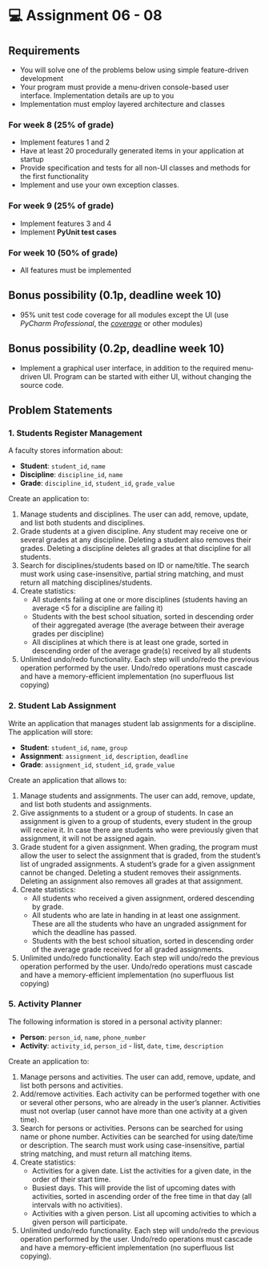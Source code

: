 # 💻 Assignment 06 - 08
## Requirements
- You will solve one of the problems below using simple feature-driven development
- Your program must provide a menu-driven console-based user interface. Implementation details are up to you
- Implementation must employ layered architecture and classes

### For week 8 (25% of grade)
- Implement features 1 and 2
- Have at least 20 procedurally generated items in your application at startup
- Provide specification and tests for all non-UI classes and methods for the first functionality
- Implement and use your own exception classes.

### For week 9 (25% of grade)
- Implement features 3 and 4
- Implement **PyUnit test cases**

### For week 10 (50% of grade)
- All features must be implemented

## Bonus possibility (0.1p, deadline week 10)
- 95% unit test code coverage for all modules except the UI (use *PyCharm Professional*, the *[coverage](https://coverage.readthedocs.io/en/coverage-5.3/)* or other modules)

## Bonus possibility (0.2p, deadline week 10)
- Implement a graphical user interface, in addition to the required menu-driven UI. Program can be started with either UI, without changing the source code.

## Problem Statements
### 1. Students Register Management
A faculty stores information about:
- **Student**: `student_id`, `name`
- **Discipline**: `discipline_id`, `name`
- **Grade**: `discipline_id`, `student_id`, `grade_value`

Create an application to:
1. Manage students and disciplines. The user can add, remove, update, and list both students and disciplines.
2. Grade students at a given discipline. Any student may receive one or several grades at any discipline. Deleting a student also removes their grades. Deleting a discipline deletes all grades at that discipline for all students.
3. Search for disciplines/students based on ID or name/title. The search must work using case-insensitive, partial string matching, and must return all matching disciplines/students.
4. Create statistics:
    - All students failing at one or more disciplines (students having an average <5 for a discipline are failing it)
    - Students with the best school situation, sorted in descending order of their aggregated average (the average between their average grades per discipline)
    - All disciplines at which there is at least one grade, sorted in descending order of the average grade(s) received by all students
5. Unlimited undo/redo functionality. Each step will undo/redo the previous operation performed by the user. Undo/redo operations must cascade and have a memory-efficient implementation (no superfluous list copying)

### 2. Student Lab Assignment
Write an application that manages student lab assignments for a discipline. The application will store:
- **Student**: `student_id`, `name`, `group`
- **Assignment**: `assignment_id`, `description`, `deadline`
- **Grade**: `assignment_id`, `student_id`, `grade_value`

Create an application that allows to:
1. Manage students and assignments. The user can add, remove, update, and list both students and assignments.
2. Give assignments to a student or a group of students. In case an assignment is given to a group of students, every student in the group will receive it. In case there are students who were previously given that assignment, it will not be assigned again.
3. Grade student for a given assignment. When grading, the program must allow the user to select the assignment that is graded, from the student’s list of ungraded assignments. A student’s grade for a given assignment cannot be changed. Deleting a student removes their assignments. Deleting an assignment also removes all grades at that assignment.
4. Create statistics:
    - All students who received a given assignment, ordered descending by grade.
    - All students who are late in handing in at least one assignment. These are all the students who have an ungraded assignment for which the deadline has passed.
    - Students with the best school situation, sorted in descending order of the average grade received for all graded assignments.
5. Unlimited undo/redo functionality. Each step will undo/redo the previous operation performed by the user. Undo/redo operations must cascade and have a memory-efficient implementation (no superfluous list copying)


### 5. Activity Planner
The following information is stored in a personal activity planner:
- **Person**: `person_id`, `name`, `phone_number`
- **Activity**: `activity_id`, `person_id` - list, `date`, `time`, `description`

Create an application to:
1. Manage persons and activities. The user can add, remove, update, and list both persons and activities.
2. Add/remove activities. Each activity can be performed together with one or several other persons, who are already in the user’s planner. Activities must not overlap (user cannot have more than one activity at a given time).
3. Search for persons or activities. Persons can be searched for using name or phone number. Activities can be searched for using date/time or description. The search must work using case-insensitive, partial string matching, and must return all matching items.
4. Create statistics:
    - Activities for a given date. List the activities for a given date, in the order of their start time.
    - Busiest days. This will provide the list of upcoming dates with activities, sorted in ascending order of the free time in that day (all intervals with no activities).
    - Activities with a given person. List all upcoming activities to which a given person will participate.
5. Unlimited undo/redo functionality. Each step will undo/redo the previous operation performed by the user. Undo/redo operations must cascade and have a memory-efficient implementation (no superfluous list copying).


